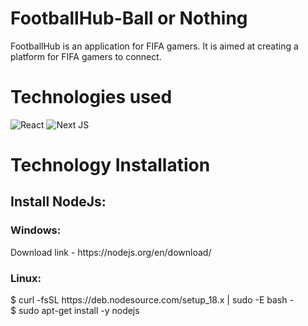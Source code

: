 # FootballHub-Ball or Nothing

FootballHub is an application for FIFA gamers. It is aimed at creating a platform for FIFA gamers to connect.


<h1>Technologies used</h1>

![React](https://img.shields.io/badge/react-%2320232a.svg?style=for-the-badge&logo=react&logoColor=%2361DAFB)
![Next JS](https://img.shields.io/badge/Next-black?style=for-the-badge&logo=next.js&logoColor=white)

<h1> Technology Installation </h1>
<h2>Install NodeJs: </h2> 
<h3>Windows:</h3>
Download link - https://nodejs.org/en/download/ 
<h3> Linux: </h3>
$ curl -fsSL https://deb.nodesource.com/setup_18.x | sudo -E bash - <br>
$ sudo apt-get install -y nodejs




 


